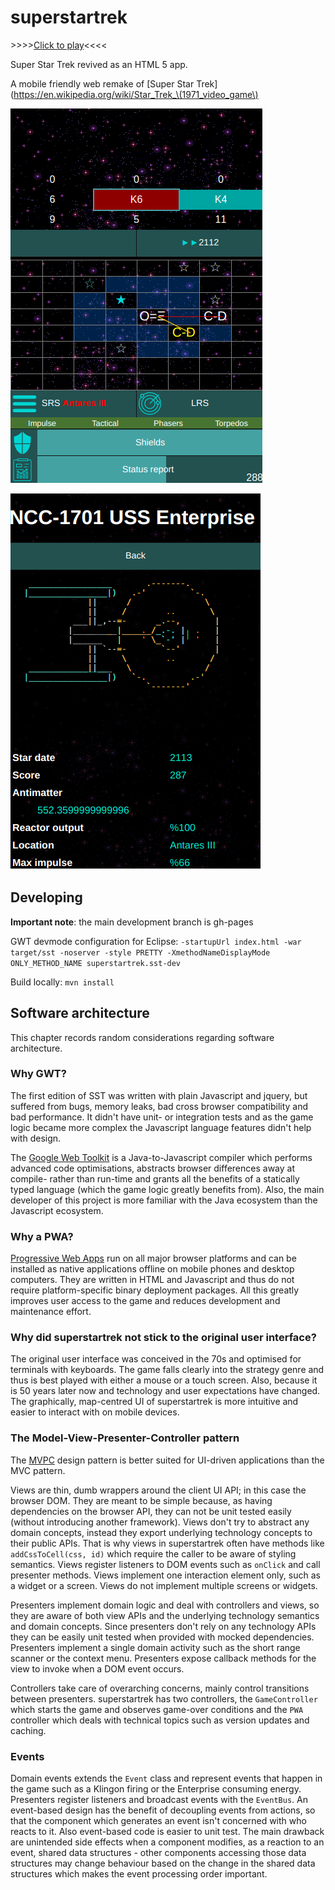 superstartrek
=============

&gt;&gt;&gt;&gt;[Click to play](https://ggeorgovassilis.github.io/superstartrek/site/index.html)&lt;&lt;&lt;&lt;

Super Star Trek revived as an HTML 5 app.

A mobile friendly web remake of [Super Star Trek](https://en.wikipedia.org/wiki/Star_Trek_\(1971_video_game\)


![Screenshot 1](https://github.com/ggeorgovassilis/superstartrek/raw/gh-pages/images-for-README/screenshot1.png "Screenshot 1")

![Screenshot 2](https://github.com/ggeorgovassilis/superstartrek/raw/gh-pages/images-for-README/screenshot2.png "Screenshot 2")

## Developing

**Important note**: the main development branch is gh-pages

GWT devmode configuration for Eclipse: `-startupUrl index.html -war target/sst -noserver -style PRETTY -XmethodNameDisplayMode ONLY_METHOD_NAME superstartrek.sst-dev`

Build locally:
`mvn install`

## Software architecture

This chapter records random considerations regarding software architecture.

### Why GWT?

The first edition of SST was written with plain Javascript and jquery, but suffered from bugs, memory leaks, bad cross browser compatibility and bad performance. It didn't have unit- or integration tests and as the game logic became more complex the Javascript language features didn't help with design.

The [Google Web Toolkit](http://www.gwtproject.org/) is a Java-to-Javascript compiler which performs advanced code optimisations, abstracts browser differences away at compile- rather than run-time and grants all the benefits of a statically typed language (which the game logic greatly benefits from). Also, the main developer of this project is more familiar with the
Java ecosystem than the Javascript ecosystem.

### Why a PWA?

[Progressive Web Apps](https://en.wikipedia.org/wiki/Progressive_web_application) run on all major browser platforms and can be installed as native applications offline on mobile phones and desktop computers. They are written in HTML and Javascript and thus do not require platform-specific binary deployment packages. All this greatly improves user access to the game and reduces development and maintenance effort.

###  Why did superstartrek not stick to the original user interface?

The original user interface was conceived in the 70s and optimised for terminals with keyboards. The game falls clearly into
the strategy genre and thus is best played with either a mouse or a touch screen. Also, because it is 50 years later now and technology and user expectations have changed. The graphically, map-centred UI of superstartrek is more intuitive and easier to interact with on mobile devices.

### The Model-View-Presenter-Controller pattern

The [MVPC](https://blog.georgovassilis.com/2019/04/14/the-model-view-presenter-controller-pattern/) design pattern is better
suited for UI-driven applications than the MVC pattern. 

Views are thin, dumb wrappers around the client UI API; in this case the browser DOM. They are meant to be simple because, as having dependencies on the browser API, they can not be unit tested easily (without introducing another framework). Views don't try to abstract any domain concepts, instead they export underlying technology concepts to their public APIs. That is why views
in superstartrek often have methods like `addCssToCell(css, id)` which require the caller to be aware of styling semantics. Views register listeners to DOM events such as `onClick` and call presenter methods. Views implement one interaction element only, such as a widget or a screen. Views do not implement multiple screens or widgets. 

Presenters implement domain logic and deal with controllers and views, so they are aware of both view APIs and the underlying technology semantics and domain concepts. Since presenters don't rely on any technology APIs they can be easily unit tested when provided with mocked dependencies. Presenters implement a single domain activity such as the short range scanner or the context menu. Presenters expose callback methods for the view to invoke when a DOM event occurs.

Controllers take care of overarching concerns, mainly control transitions between presenters. superstartrek has two controllers, the `GameController` which starts the game and observes game-over conditions and the `PWA` controller which deals with technical topics such as version updates and caching.

### Events

Domain events extends the `Event` class and represent events that happen in the game such as a Klingon firing or the Enterprise consuming energy. Presenters register listeners and broadcast events with the `EventBus`. An event-based design
has the benefit of decoupling events from actions, so that the component which generates an event isn't concerned with who
reacts to it. Also event-based code is easier to unit test. The main drawback are unintended side effects when a component modifies, as a reaction to an event, shared data structures - other components accessing those data structures may change behaviour based on the change in the shared data structures which makes the event processing order important.  


